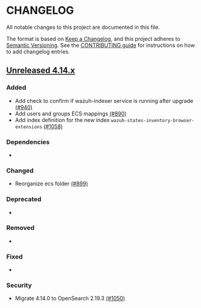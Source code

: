 # CHANGELOG
All notable changes to this project are documented in this file.

The format is based on [Keep a Changelog](https://keepachangelog.com/en/1.0.0/), and this project adheres to [Semantic Versioning](https://semver.org/spec/v2.0.0.html). See the [CONTRIBUTING guide](./CONTRIBUTING.md#Changelog) for instructions on how to add changelog entries.

## [Unreleased 4.14.x]
### Added
- Add check to confirm if wazuh-indexer service is running after upgrade [(#940)](https://github.com/wazuh/wazuh-indexer/pull/940)
- Add users and groups ECS mappings [(#890)](https://github.com/wazuh/wazuh-indexer/pull/890)
- Add index definition for the new index `wazuh-states-inventory-browser-extensions` [(#1058)](https://github.com/wazuh/wazuh-indexer/pull/1058)

### Dependencies
-

### Changed
- Reorganize ecs folder [(#899)](https://github.com/wazuh/wazuh-indexer/pull/899)

### Deprecated
-

### Removed
-   

### Fixed
-

### Security
- Migrate 4.14.0 to OpenSearch 2.19.3 [(#1050)](https://github.com/wazuh/wazuh-indexer/pull/1050)

[Unreleased 4.14.x]: https://github.com/wazuh/wazuh-indexer/compare/b7e222a823164da076c3482b511ab08b3e7b8384...4.14.0
